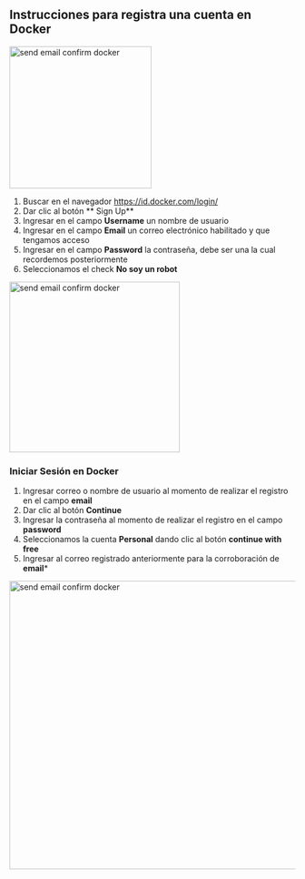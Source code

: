 ## Instrucciones para registra una cuenta en Docker


<img width="250" alt="send email confirm docker" src="https://user-images.githubusercontent.com/132395694/235988259-f225df22-0613-4e57-8bee-b663cf8b7cab.png">

1. Buscar en el navegador https://id.docker.com/login/
2. Dar clic al botón ** Sign Up**
3. Ingresar en el campo **Username** un nombre de usuario
4. Ingresar en el campo **Email** un correo electrónico habilitado y que tengamos acceso
5. Ingresar en el campo **Password** la contraseña, debe ser una la cual recordemos posteriormente
6. Seleccionamos el check **No soy un robot**


<img width="300" alt="send email confirm docker" src="https://user-images.githubusercontent.com/132395694/235988443-290604fb-b242-47e6-9b14-7068d1a46aef.jpeg">


### Iniciar Sesión en Docker

1. Ingresar correo o nombre de usuario al momento de realizar el registro en el campo **email**
2. Dar clic al botón **Continue**
3. Ingresar la contraseña al momento de realizar el registro en el campo **password**
4. Seleccionamos la cuenta **Personal** dando clic al botón **continue with free**
5. Ingresar al correo registrado anteriormente para la corroboración de **email***


<img width="507" alt="send email confirm docker" src="https://user-images.githubusercontent.com/132395694/236046341-2cfce163-ac2b-4c11-bcb7-dbf492bd8bf8.png">

